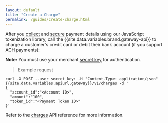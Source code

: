 ```yaml
---
layout: default
title: "Create a Charge"
permalink: /guides/create-charge.html
---
```


After you [collect](../guides/payment-form-getting-started.html#create-a-payment-form) and <a href="../reference/api.html#One-TimeTokens" target="&#95;blank">secure</a> payment details using our JavaScript tokenization library, call the {{site.data.variables.brand.gateway-api}} to charge a customer's credit card or debit their bank account (if you support ACH payments):

<span class="panel-note"><b>Note:</b> You must use your merchant [secret key](../guides/payment-form-getting-started.html#obtain-credentials) for authentication.</span>

<blockquote>Example request</blockquote>
<pre><code>curl -X POST --user secret_key: -H "Content-Type: application/json" {{site.data.variables.apiurl.gateway}}/v1/charges -d '
{
  "account_id":"&lt;Account ID>",
  "amount":"100",
  "token_id":"&lt;Payment Token ID>"
}'</code>
</pre>

Refer to the <a href="../reference/api.html#Charges" target="&#95;blank">charges</a> API reference for more information.
